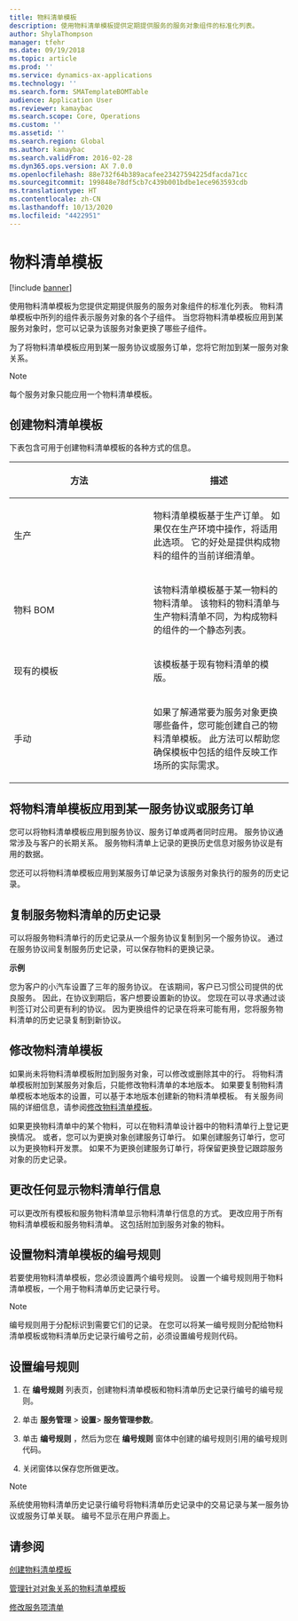 ```yaml
---
title: 物料清单模板
description: 使用物料清单模板提供定期提供服务的服务对象组件的标准化列表。
author: ShylaThompson
manager: tfehr
ms.date: 09/19/2018
ms.topic: article
ms.prod: ''
ms.service: dynamics-ax-applications
ms.technology: ''
ms.search.form: SMATemplateBOMTable
audience: Application User
ms.reviewer: kamaybac
ms.search.scope: Core, Operations
ms.custom: ''
ms.assetid: ''
ms.search.region: Global
ms.author: kamaybac
ms.search.validFrom: 2016-02-28
ms.dyn365.ops.version: AX 7.0.0
ms.openlocfilehash: 88e732f64b389acafee23427594225dfacda71cc
ms.sourcegitcommit: 199848e78df5cb7c439b001bdbe1ece963593cdb
ms.translationtype: HT
ms.contentlocale: zh-CN
ms.lasthandoff: 10/13/2020
ms.locfileid: "4422951"
---
```

# <a name="template-boms"></a>物料清单模板    

[!include [banner](../includes/banner.md)]


使用物料清单模板为您提供定期提供服务的服务对象组件的标准化列表。 物料清单模板中所列的组件表示服务对象的各个子组件。 当您将物料清单模板应用到某服务对象时，您可以记录为该服务对象更换了哪些子组件。

为了将物料清单模板应用到某一服务协议或服务订单，您将它附加到某一服务对象关系。


> [!NOTE]
> <P>每个服务对象只能应用一个物料清单模板。</P>

## <a name="create-a-template-bom"></a>创建物料清单模板

下表包含可用于创建物料清单模板的各种方式的信息。

<table>
<colgroup>
<col style="width: 50%" />
<col style="width: 50%" />
</colgroup>
<thead>
<tr class="header">
<th><p>方法</p></th>
<th><p> 描述</p></th>
</tr>
</thead>
<tbody>
<tr class="odd">
<td><p>生产</p></td>
<td><p>物料清单模板基于生产订单。 如果仅在生产环境中操作，将适用此选项。 它的好处是提供构成物料的组件的当前详细清单。</p></td>
</tr>
<tr class="even">
<td><p>物料 BOM</p></td>
<td><p>该物料清单模板基于某一物料的物料清单。 该物料的物料清单与生产物料清单不同，为构成物料的组件的一个静态列表。</p></td>
</tr>
<tr class="odd">
<td><p>现有的模板</p></td>
<td><p>该模板基于现有物料清单的模版。</p></td>
</tr>
<tr class="even">
<td><p>手动</p></td>
<td><p>如果了解通常要为服务对象更换哪些备件，您可能创建自己的物料清单模板。 此方法可以帮助您确保模板中包括的组件反映工作场所的实际需求。</p></td>
</tr>
</tbody>
</table>


## <a name="apply-the-template-bom-to-a-service-agreement-or-service-order"></a>将物料清单模板应用到某一服务协议或服务订单

您可以将物料清单模板应用到服务协议、服务订单或两者同时应用。 服务协议通常涉及与客户的长期关系。 服务物料清单上记录的更换历史信息对服务协议是有用的数据。

您还可以将物料清单模板应用到某服务订单记录为该服务对象执行的服务的历史记录。

## <a name="copy-the-history-of-a-service-bom"></a>复制服务物料清单的历史记录

可以将服务物料清单行的历史记录从一个服务协议复制到另一个服务协议。 通过在服务协议间复制服务历史记录，可以保存物料的更换记录。

**示例**

您为客户的小汽车设置了三年的服务协议。 在该期间，客户已习惯公司提供的优良服务。 因此，在协议到期后，客户想要设置新的协议。 您现在可以寻求通过谈判签订对公司更有利的协议。 因为更换组件的记录在将来可能有用，您将服务物料清单的历史记录复制到新协议。

## <a name="modify-the-template-bom"></a>修改物料清单模板

如果尚未将物料清单模板附加到服务对象，可以修改或删除其中的行。 将物料清单模板附加到某服务对象后，只能修改物料清单的本地版本。 如果要复制物料清单模板本地版本的设置，可以基于本地版本创建新的物料清单模板。 有关服务间隔的详细信息，请参阅[修改物料清单模板](modify-service-bom.md)。

如果更换物料清单中的某个物料，可以在物料清单设计器中的物料清单行上登记更换情况。 或者，您可以为更换对象创建服务订单行。 如果创建服务订单行，您可以为更换物料开发票。 如果不为更换创建服务订单行，将保留更换登记跟踪服务对象的历史记录。

## <a name="change-how-information-on-the-bom-line-is-displayed"></a>更改任何显示物料清单行信息

可以更改所有模板和服务物料清单显示物料清单行信息的方式。 更改应用于所有物料清单模板和服务物料清单。 这包括附加到服务对象的物料。

## <a name="set-up-number-sequences-for-template-boms"></a>设置物料清单模板的编号规则

若要使用物料清单模板，您必须设置两个编号规则。 设置一个编号规则用于物料清单模板，一个用于物料清单历史记录行号。


> [!NOTE]
> <P>编号规则用于分配标识到需要它们的记录。 在您可以将某一编号规则分配给物料清单模板或物料清单历史记录行编号之前，必须设置编号规则代码。</P>


## <a name="set-up-number-sequences"></a>设置编号规则

1.  在 **编号规则** 列表页，创建物料清单模板和物料清单历史记录行编号的编号规则。 

2.  单击 **服务管理** \> **设置**\> **服务管理参数**。

3.  单击 **编号规则** ，然后为您在 **编号规则** 窗体中创建的编号规则引用的编号规则代码。

4.  关闭窗体以保存您所做更改。


> [!NOTE]
> <P>系统使用物料清单历史记录行编号将物料清单历史记录中的交易记录与某一服务协议或服务订单关联。 编号不显示在用户界面上。</P>



## <a name="see-also"></a>请参阅

[创建物料清单模板](create-template-bom.md)

[管理针对对象关系的物料清单模板](manage-template-boms-on-object-relations.md)

[修改服务项清单](modify-service-bom.md)

 


